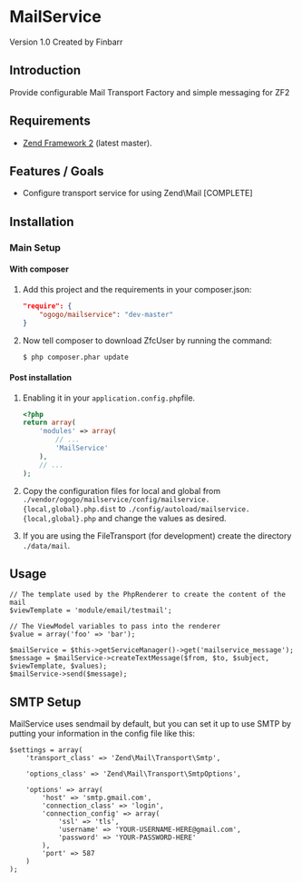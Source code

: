 MailService
================

Version 1.0 Created by Finbarr

Introduction
------------

Provide configurable Mail Transport Factory  and simple messaging for ZF2

Requirements
------------

* [Zend Framework 2](https://github.com/zendframework/zf2) (latest master).

Features / Goals
----------------

* Configure transport service for using Zend\Mail [COMPLETE]

Installation
------------

### Main Setup

#### With composer

1. Add this project and the requirements in your composer.json:

    ```json
    "require": {
        "ogogo/mailservice": "dev-master"
    }
    ```

2. Now tell composer to download ZfcUser by running the command:

    ```bash
    $ php composer.phar update
    ```

#### Post installation

1. Enabling it in your `application.config.php`file.

    ```php
    <?php
    return array(
        'modules' => array(
            // ...
            'MailService'
        ),
        // ...
    );
    ```
2. Copy the configuration files for local and global from 
`./vendor/ogogo/mailservice/config/mailservice.{local,global}.php.dist` to
`./config/autoload/mailservice.{local,global}.php` and change the values as desired. 

3. If you are using the FileTransport (for development) create the directory `./data/mail`. 

Usage
-----

	// The template used by the PhpRenderer to create the content of the mail
	$viewTemplate = 'module/email/testmail';
	
	// The ViewModel variables to pass into the renderer
	$value = array('foo' => 'bar');

	$mailService = $this->getServiceManager()->get('mailservice_message');
	$message = $mailService->createTextMessage($from, $to, $subject, $viewTemplate, $values);	
	$mailService->send($message);
	
SMTP Setup
----------

MailService uses sendmail by default, but you can set it up to use SMTP by putting your information in the config file like this:

    $settings = array(
        'transport_class' => 'Zend\Mail\Transport\Smtp',
    
        'options_class' => 'Zend\Mail\Transport\SmtpOptions',
    
        'options' => array(
            'host' => 'smtp.gmail.com',
            'connection_class' => 'login',
            'connection_config' => array(
                'ssl' => 'tls',
                'username' => 'YOUR-USERNAME-HERE@gmail.com',
                'password' => 'YOUR-PASSWORD-HERE'
            ),
            'port' => 587
        )
    );
